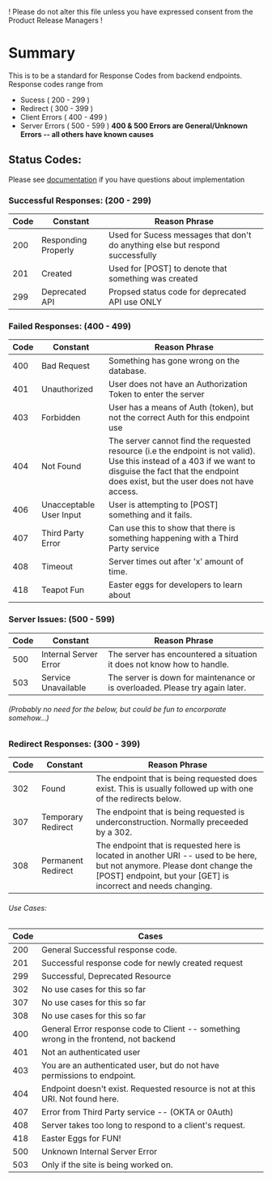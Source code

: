 ! Please do not alter this file unless you have expressed consent from the Product Release Managers !

# Summary

This is to be a standard for Response Codes from backend endpoints. Response codes range from

- Sucess ( 200 - 299 )
- Redirect ( 300 - 399 )
- Client Errors ( 400 - 499 )
- Server Errors ( 500 - 599 )
  **400 & 500 Errors are General/Unknown Errors -- all others have known causes**

## Status Codes:

Please see [documentation](https://github.com/mdn/content/blob/main/files/en-us/web/http/status/index.md?plain=1) if you have questions about implementation

### Successful Responses: (200 - 299)

| Code | Constant            | Reason Phrase                                                                 |
| ---- | ------------------- | ----------------------------------------------------------------------------- |
| 200  | Responding Properly | Used for Sucess messages that don't do anything else but respond successfully |
| 201  | Created             | Used for [POST] to denote that something was created                          |
| 299  | Deprecated API      | Propsed status code for deprecated API use ONLY                               |

### Failed Responses: (400 - 499)

| Code | Constant                | Reason Phrase                                                                                                                                                                                             |
| ---- | ----------------------- | --------------------------------------------------------------------------------------------------------------------------------------------------------------------------------------------------------- |
| 400  | Bad Request             | Something has gone wrong on the database.                                                                                                                                                                 |
| 401  | Unauthorized            | User does not have an Authorization Token to enter the server                                                                                                                                             |
| 403  | Forbidden               | User has a means of Auth (token), but not the correct Auth for this endpoint use                                                                                                                          |
| 404  | Not Found               | The server cannot find the requested resource (i.e the endpoint is not valid). Use this instead of a 403 if we want to disguise the fact that the endpoint does exist, but the user does not have access. |
| 406  | Unacceptable User Input | User is attempting to [POST] something and it fails.                                                                                                                                                      |
| 407  | Third Party Error       | Can use this to show that there is something happening with a Third Party service                                                                                                                         |
| 408  | Timeout                 | Server times out after 'x' amount of time.                                                                                                                                                                |
| 418  | Teapot Fun              | Easter eggs for developers to learn about                                                                                                                                                                 |

### Server Issues: (500 - 599)

| Code | Constant              | Reason Phrase                                                                |
| ---- | --------------------- | ---------------------------------------------------------------------------- |
| 500  | Internal Server Error | The server has encountered a situation it does not know how to handle.       |
| 503  | Service Unavailable   | The server is down for maintenance or is overloaded. Please try again later. |

###### (Probably no need for the below, but could be fun to encorporate somehow...)

### Redirect Responses: (300 - 399)

| Code | Constant           | Reason Phrase                                                                                                                                                                              |
| ---- | ------------------ | ------------------------------------------------------------------------------------------------------------------------------------------------------------------------------------------ |
| 302  | Found              | The endpoint that is being requested does exist. This is usually followed up with one of the redirects below.                                                                              |
| 307  | Temporary Redirect | The endpoint that is being requested is underconstruction. Normally preceeded by a 302.                                                                                                    |
| 308  | Permanent Redirect | The endpoint that is requested here is located in another URI -- used to be here, but not anymore. Please dont change the [POST] endpoint, but your [GET] is incorrect and needs changing. |

###### Use Cases:

| Code | Cases                                                                                 |
| ---- | ------------------------------------------------------------------------------------- |
| 200  | General Successful response code.                                                     |
| 201  | Successful response code for newly created request                                    |
| 299  | Successful, Deprecated Resource                                                       |
| 302  | No use cases for this so far                                                          |
| 307  | No use cases for this so far                                                          |
| 308  | No use cases for this so far                                                          |
| 400  | General Error response code to Client -- something wrong in the frontend, not backend |
| 401  | Not an authenticated user                                                             |
| 403  | You are an authenticated user, but do not have permissions to endpoint.               |
| 404  | Endpoint doesn't exist. Requested resource is not at this URI. Not found here.        |
| 407  | Error from Third Party service -- (OKTA or 0Auth)                                     |
| 408  | Server takes too long to respond to a client's request.                               |
| 418  | Easter Eggs for FUN!                                                                  |
| 500  | Unknown Internal Server Error                                                         |
| 503  | Only if the site is being worked on.                                                  |

